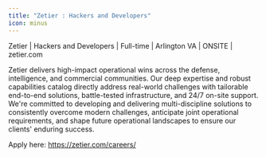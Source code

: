 ```yaml
---
title: "Zetier : Hackers and Developers"
icon: minus
---
```

Zetier | Hackers and Developers | Full-time | Arlington VA | ONSITE | zetier.com

Zetier delivers high-impact operational wins across the defense, intelligence, and commercial communities. Our deep expertise and robust capabilities catalog directly address real-world challenges with tailorable end-to-end solutions, battle-tested infrastructure, and 24&#x2F;7 on-site support. We&#x27;re committed to developing and delivering multi-discipline solutions to consistently overcome modern challenges, anticipate joint operational requirements, and shape future operational landscapes to ensure our clients&#x27; enduring success.

Apply here: <a href="https:&#x2F;&#x2F;zetier.com&#x2F;careers&#x2F;" rel="nofollow">https:&#x2F;&#x2F;zetier.com&#x2F;careers&#x2F;</a>
